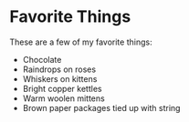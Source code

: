 # Favorite Things

These are a few of my favorite things:

- Chocolate
- Raindrops on roses
- Whiskers on kittens
- Bright copper kettles
- Warm woolen mittens
- Brown paper packages tied up with string

